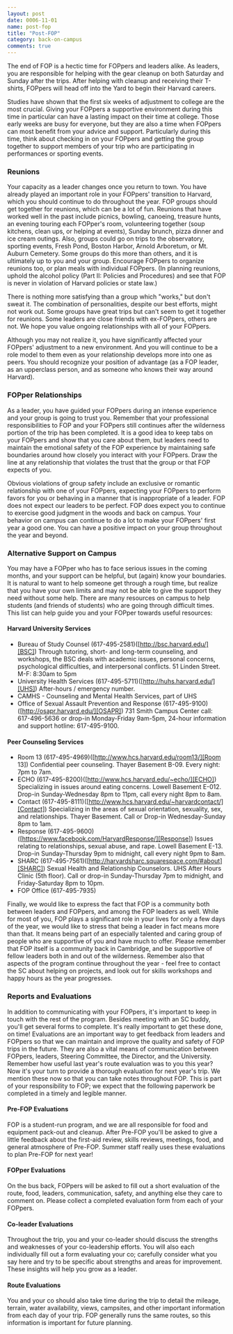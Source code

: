 ```yaml
---
layout: post
date: 0006-11-01
name: post-fop
title: "Post-FOP"
category: back-on-campus
comments: true
---
```


The end of FOP is a hectic time for FOPpers and leaders alike. As leaders, you are responsible for helping with the gear cleanup on both Saturday and Sunday after the trips. After helping with cleanup and receiving their T-shirts, FOPpers will head off into the Yard to begin their Harvard careers.

Studies have shown that the first six weeks of adjustment to college are the most crucial. Giving your FOPpers a supportive environment during this time in particular can have a lasting impact on their time at college. Those early weeks are busy for everyone, but they are also a time when FOPpers can most benefit from your advice and support. Particularly during this time, think about checking in on your FOPpers and getting the group together to support members of your trip who are participating in performances or sporting events.

### Reunions

Your capacity as a leader changes once you return to town. You have already played an important role in your FOPpers' transition to Harvard, which you should continue to do throughout the year. FOP groups should get together for reunions, which can be a lot of fun. Reunions that have worked well in the past include picnics, bowling, canoeing, treasure hunts, an evening touring each FOPper's room, volunteering together (soup kitchens, clean ups, or helping at events), Sunday brunch, pizza dinner and ice cream outings. Also, groups could go on trips to the observatory, sporting events, Fresh Pond, Boston Harbor, Arnold Arboretum, or Mt. Auburn Cemetery. Some groups do this more than others, and it is ultimately up to you and your group. Encourage FOPpers to organize reunions too, or plan meals with individual FOPpers. (In planning reunions, uphold the alcohol policy (Part II: Policies and Procedures) and see that FOP is never in violation of Harvard policies or state law.)

There is nothing more satisfying than a group which "works," but don't sweat it. The combination of personalities, despite our best efforts, might not work out. Some groups have great trips but can't seem to get it together for reunions. Some leaders are close friends with ex-FOPpers, others are not. We hope you value ongoing relationships with all of your FOPpers.

Although you may not realize it, you have significantly affected your FOPpers' adjustment to a new environment. And you will continue to be a role model to them even as your relationship develops more into one as peers. You should recognize your position of advantage (as a FOP leader, as an upperclass person, and as someone who knows their way around Harvard).

### FOPper Relationships

As a leader, you have guided your FOPpers during an intense experience and your group is going to trust you. Remember that your professional responsibilities to FOP and your FOPpers still continues after the wilderness portion of the trip has been completed. It is a good idea to keep tabs on your FOPpers and show that you care about them, but leaders need to maintain the emotional safety of the FOP experience by maintaining safe boundaries around how closely you interact with your FOPpers. Draw the line at any relationship that violates the trust that the group or that FOP expects of you.

Obvious violations of group safety include an exclusive or romantic relationship with one of your FOPpers, expecting your FOPpers to perform favors for you or behaving in a manner that is inappropriate of a leader. FOP does not expect our leaders to be perfect. FOP does expect you to continue to exercise good judgment in the woods and back on campus. Your behavior on campus can continue to do a lot to make your FOPpers' first year a good one. You can have a positive impact on your group throughout the year and beyond.

### Alternative Support on Campus

You may have a FOPper who has to face serious issues in the coming months, and your support can be helpful, but (again) know your boundaries. It is natural to want to help someone get through a rough time, but realize that you have your own limits and may not be able to give the support they need without some help. There are many resources on campus to help students (and friends of students) who are going through difficult times. This list can help guide you and your FOPper towards useful resources:

#### Harvard University Services
- Bureau of Study Counsel (617-495-2581)([http://bsc.harvard.edu/][BSC]) Through tutoring, short- and long-term counseling, and workshops, the BSC deals with academic issues, personal concerns, psychological difficulties, and interpersonal conflicts. 51 Linden Street. M-F: 8:30am to 5pm 
- University Health Services (617-495-5711)([http://huhs.harvard.edu/][UHS]) After-hours / emergency number.
- CAMHS - Counseling and Mental Health Services, part of UHS
- Office of Sexual Assault Prevention and Response (617-495-9100)([http://osapr.harvard.edu/][OSAPR]) 731 Smith Campus Center call: 617-496-5636 or drop-in Monday-Friday 9am-5pm, 24-hour information and support hotline: 617-495-9100.

#### Peer Counseling Services

- Room 13 (617-495-4969)([http://www.hcs.harvard.edu/room13/][Room 13]) Confidential peer counseling. Thayer Basement B-09. Every night: 7pm to 7am.
- ECHO (617-495-8200)([http://www.hcs.harvard.edu/~echo/][ECHO]) Specializing in issues around eating concerns. Lowell Basement E-012. Drop-in Sunday-Wednesday 8pm to 11pm, call every night 8pm to 8am.
- Contact (617-495-8111)([http://www.hcs.harvard.edu/~harvardcontact/][Contact]) Specializing in the areas of sexual orientation, sexuality, sex, and relationships. Thayer Basement. Call or Drop-in Wednesday-Sunday 8pm to 1am.
- Response (617-495-9600)([https://www.facebook.com/HarvardResponse/][Response]) Issues relating to relationships, sexual abuse, and rape. Lowell Basement E-13. Drop-in Sunday-Thursday 9pm to midnight, call every night 9pm to 8am.
- SHARC (617-495-7561)([http://harvardsharc.squarespace.com/#about][SHARC]) Sexual Health and Relationship Counselors. UHS After Hours Clinic (5th floor). Call or drop-in Sunday-Thursday 7pm to midnight, and Friday-Saturday 8pm to 10pm. 
- FOP Office (617-495-7935)

Finally, we would like to express the fact that FOP is a community both between leaders and FOPpers, and among the FOP leaders as well. While for most of you, FOP plays a significant role in your lives for only a few days of the year, we would like to stress that being a leader in fact means more than that. It means being part of an especially talented and caring group of people who are supportive of you and have much to offer. Please remember that FOP itself is a community back in Cambridge, and be supportive of fellow leaders both in and out of the wilderness. Remember also that aspects of the program continue throughout the year - feel free to contact the SC about helping on projects, and look out for skills workshops and happy hours as the year progresses.

### Reports and Evaluations

In addition to communicating with your FOPpers, it's important to keep in touch with the rest of the program. Besides meeting with an SC buddy, you'll get several forms to complete. It's really important to get these done, on time! Evaluations are an important way to get feedback from leaders and FOPpers so that we can maintain and improve the quality and safety of FOP trips in the future. They are also a vital means of communication between FOPpers, leaders, Steering Committee, the Director, and the University. Remember how useful last year's route evaluation was to you this year? Now it's your turn to provide a thorough evaluation for next year's trip. We mention these now so that you can take notes throughout FOP. This is part of your responsibility to FOP; we expect that the following paperwork be completed in a timely and legible manner.

#### Pre-FOP Evaluations

FOP is a student-run program, and we are all responsible for food and equipment pack-out and cleanup. After Pre-FOP you'll be asked to give a little feedback about the first-aid review, skills reviews, meetings, food, and general atmosphere of Pre-FOP. Summer staff really uses these evaluations to plan Pre-FOP for next year!

#### FOPper Evaluations

On the bus back, FOPpers will be asked to fill out a short evaluation of the route, food, leaders, communication, safety, and anything else they care to comment on. Please collect a completed evaluation form from each of your FOPpers.


#### Co-leader Evaluations

Throughout the trip, you and your co-leader should discuss the strengths and weaknesses of your co-leadership efforts. You will also each individually fill out a form evaluating your co; carefully consider what you say here and try to be specific about strengths and areas for improvement. These insights will help you grow as a leader.

#### Route Evaluations

You and your co should also take time during the trip to detail the mileage, terrain, water availability, views, campsites, and other important information from each day of your trip. FOP generally runs the same routes, so this information is important for future planning.

[UHS]: http://huhs.harvard.edu/
[BSC]: http://bsc.harvard.edu/
[OSAPR]: [http://osapr.harvard.edu/
[Room 13]: http://www.hcs.harvard.edu/room13/
[ECHO]: http://www.hcs.harvard.edu/~echo/
[CONTACT]: http://www.hcs.harvard.edu/~harvardcontact/
[Response]: https://www.facebook.com/HarvardResponse/
[SHARC]: http://harvardsharc.squarespace.com/#about

